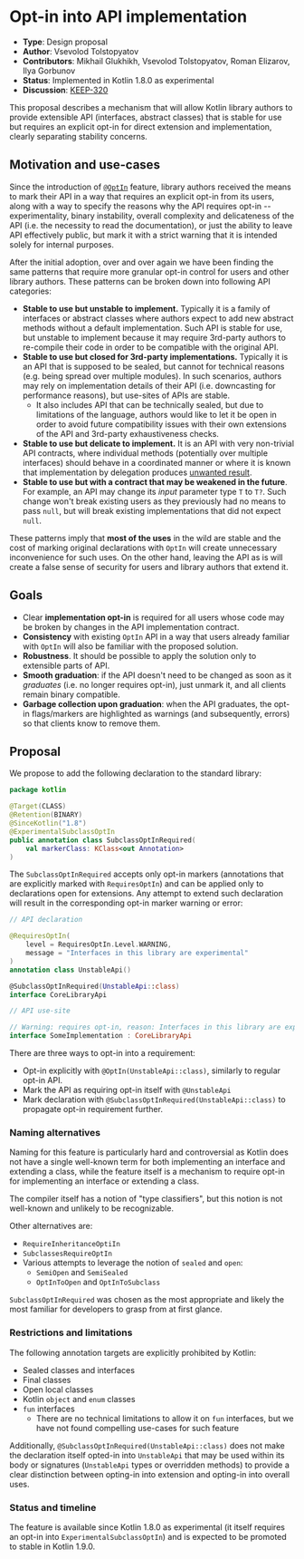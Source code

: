 # Opt-in into API implementation

* **Type**: Design proposal
* **Author**: Vsevolod Tolstopyatov
* **Contributors**: Mikhail Glukhikh, Vsevolod Tolstopyatov, Roman Elizarov, Ilya Gorbunov
* **Status**: Implemented in Kotlin 1.8.0 as experimental
* **Discussion**: [KEEP-320](https://github.com/Kotlin/KEEP/issues/320) 

This proposal describes a mechanism that will allow Kotlin library authors to provide extensible API (interfaces, abstract classes) that is stable for use
but requires an explicit opt-in for direct extension and implementation, clearly separating stability concerns.

## Motivation and use-cases

Since the introduction of [`@OptIn`](opt-in.md) feature, library authors received the means to mark their API in a way that requires an explicit opt-in 
from its users, along with a way to specify the reasons why the API requires opt-in -- experimentality, binary instability, 
overall complexity and delicateness of the API (i.e. the necessity to read the documentation), or just the ability to leave API effectively public, 
but mark it with a strict warning that it is intended solely for internal purposes.

After the initial adoption, over and over again we have been finding the same patterns that require more granular opt-in control for users and other library 
authors. These patterns can be broken down into following API categories:

- **Stable to use but unstable to implement.** Typically it is a family of interfaces or abstract classes where 
  authors expect to add new abstract methods without a default implementation. Such API is stable for use, but unstable to implement
  because it may require 3rd-party authors to re-compile their code in order to be compatible with the original API.
- **Stable to use but closed for 3rd-party implementations.** Typically it is an API that is supposed to be sealed, 
  but cannot for technical reasons (e.g. being spread over multiple modules). In such scenarios, authors may
  rely on implementation details of their API (i.e. downcasting for performance reasons), but use-sites of APIs are stable.
  - It also includes API that can be technically sealed, but due to limitations of the language, authors would like to let it be
    open in order to avoid future compatibility issues with their own extensions of the API and 3rd-party exhaustiveness checks.
- **Stable to use but delicate to implement.** It is an API with very non-trivial API contracts, where individual methods
  (potentially over multiple interfaces) should behave in a coordinated manner or where it is known that implementation by delegation
   produces [unwanted result](https://youtrack.jetbrains.com/issue/KT-18324).
- **Stable to use but with a contract that may be weakened in the future**. For example, an API may change its _input_ parameter type `T` to `T?`.
  Such change won't break existing users as they previously had no means to pass `null`, but will break existing implementations that did not expect `null`. 

These patterns imply that **most of the uses** in the wild are stable and the cost of marking original declarations with `OptIn` 
will create unnecessary inconvenience for such uses. On the other hand, leaving the API as is will create a false sense of
security for users and library authors that extend it.

## Goals

* Clear **implementation opt-in** is required for all users whose code may be broken by changes in the API implementation contract.
* **Consistency** with existing `OptIn` API in a way that users already familiar with `OptIn` will also be familiar with the proposed solution.
* **Robustness**. It should be possible to apply the solution only to extensible parts of API.
* **Smooth graduation**: if the API doesn't need to be changed as soon as it *graduates* (i.e. no longer requires opt-in), just unmark it, and all clients remain binary compatible.
* **Garbage collection upon graduation**: when the API graduates, the opt-in flags/markers are highlighted as warnings (and subsequently, errors) so that clients know to remove them.


## Proposal

We propose to add the following declaration to the standard library:

```kotlin
package kotlin

@Target(CLASS)
@Retention(BINARY)
@SinceKotlin("1.8")
@ExperimentalSubclassOptIn
public annotation class SubclassOptInRequired(
    val markerClass: KClass<out Annotation>
)
```

The `SubclassOptInRequired` accepts only opt-in markers (annotations that are explicitly marked with `RequiresOptIn`) and can be 
applied only to declarations open for extensions. Any attempt to extend such declaration will result in the corresponding opt-in marker warning or error:

```kotlin
// API declaration 

@RequiresOptIn(
    level = RequiresOptIn.Level.WARNING,
    message = "Interfaces in this library are experimental"
)
annotation class UnstableApi()

@SubclassOptInRequired(UnstableApi::class)
interface CoreLibraryApi

// API use-site

// Warning: requires opt-in, reason: Interfaces in this library are experimental for implementation
interface SomeImplementation : CoreLibraryApi 
```

There are three ways to opt-in into a requirement:

* Opt-in explicitly with `@OptIn(UnstableApi::class)`, similarly to regular opt-in API.
* Mark the API as requiring opt-in itself with `@UnstableApi`
* Mark declaration with `@SubclassOptInRequired(UnstableApi::class)` to propagate opt-in requirement further.

### Naming alternatives

Naming for this feature is particularly hard and controversial as Kotlin does not have 
a single well-known term for both implementing an interface and extending a class,
while the feature itself is a mechanism to require opt-in for implementing an interface or extending a class.

The compiler itself has a notion of "type classifiers", but this notion is not well-known and unlikely to be recognizable.

Other alternatives are:

 * `RequireInheritanceOptiIn`
 * `SubclassesRequireOptIn`
 * Various attempts to leverage the notion of `sealed` and `open`: 
    * `SemiOpen` and `SemiSealed`
    * `OptInToOpen` and `OptInToSubclass`

`SubclassOptInRequired` was chosen as the most appropriate and likely the most familiar for developers 
to grasp from at first glance.
  
### Restrictions and limitations

The following annotation targets are explicitly prohibited by Kotlin:

* Sealed classes and interfaces
* Final classes
* Open local classes
* Kotlin `object` and `enum` classes
* `fun` interfaces
  * There are no technical limitations to allow it on `fun` interfaces, but we have not found compelling use-cases for
    such feature

Additionally, `@SubclassOptInRequired(UnstableApi::class)` does not make the declaration itself opted-in
into `UnstableApi` that
may be used within its body or signatures (`UnstableApi` types or overridden methods) to provide a clear distinction
between
opting-in into extension and opting-in into overall uses.

### Status and timeline

The feature is available since Kotlin 1.8.0 as experimental (it itself requires an opt-in
into `ExperimentalSubclassOptIn`)
and is expected to be promoted to stable in Kotlin 1.9.0.
